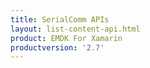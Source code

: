 ```yaml
---
title: SerialComm APIs
layout: list-content-api.html
product: EMDK For Xamarin
productversion: '2.7'
---
```

















